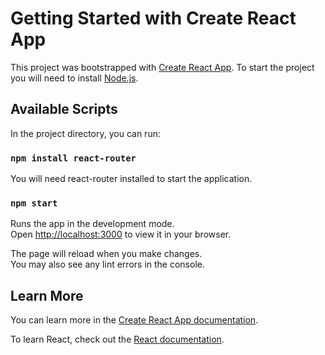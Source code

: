 # Getting Started with Create React App

This project was bootstrapped with [Create React App](https://github.com/facebook/create-react-app).
To start the project you will need to install [Node.js](https://nodejs.org/en).

## Available Scripts

In the project directory, you can run:

### `npm install react-router`

You will need react-router installed to start the application.

### `npm start`

Runs the app in the development mode.\
Open [http://localhost:3000](http://localhost:3000) to view it in your browser.

The page will reload when you make changes.\
You may also see any lint errors in the console.

## Learn More

You can learn more in the [Create React App documentation](https://facebook.github.io/create-react-app/docs/getting-started).

To learn React, check out the [React documentation](https://reactjs.org/).
